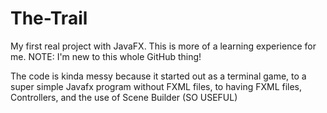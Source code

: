 # The-Trail
My first real project with JavaFX. This is more of a learning experience for me. NOTE: I'm new to this whole GitHub thing!

The code is kinda messy because it started out as a terminal game, to a super simple Javafx program without FXML files,
to having FXML files, Controllers, and the use of Scene Builder (SO USEFUL)
